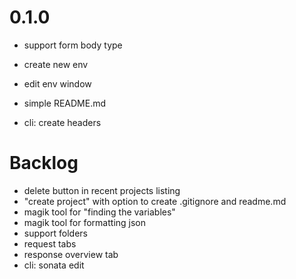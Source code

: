 # 0.1.0

- support form body type

- create new env
- edit env window
- simple README.md

- cli: create headers

# Backlog

- delete button in recent projects listing
- "create project" with option to create .gitignore and readme.md
- magik tool for "finding the variables"
- magik tool for formatting json
- support folders
- request tabs
- response overview tab
- cli: sonata edit <stuff>
